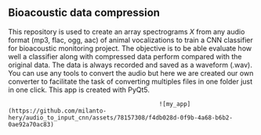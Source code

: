## Bioacoustic data compression

This repository is used to create an array spectrograms $X$ from any audio format (mp3, flac, ogg, aac) of animal vocalizations to train a CNN classifier for bioacoustic monitoring project.
The objective is to be able evaluate how well a classifier along with compressed data perform compared with the original data. 
The data is always recorded and saved as a waveform (.wav). You can use any tools to convert the audio but here we are created our own converter to facilitate the task of converting multiples files in one folder just in one click. This app is created with PyQt5.


                                               ![my_app](https://github.com/milanto-hery/audio_to_input_cnn/assets/78157308/f4db028d-0f9b-4a68-b6b2-0ae92a70ac83)
